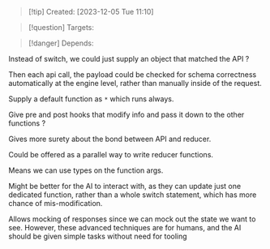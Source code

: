 
>[!tip] Created: [2023-12-05 Tue 11:10]

>[!question] Targets: 

>[!danger] Depends: 

Instead of switch, we could just supply an object that matched the API ?

Then each api call, the payload could be checked for schema correctness automatically at the engine level, rather than manually inside of the request.

Supply a default function as `*` which runs always.

Give pre and post hooks that modify info and pass it down to the other functions ?

Gives more surety about the bond between API and reducer.

Could be offered as a parallel way to write reducer functions.

Means we can use types on the function args.

Might be better for the AI to interact with, as they can update just one dedicated function, rather than a whole switch statement, which has more chance of mis-modification.

Allows mocking of responses since we can mock out the state we want to see.  However, these advanced techniques are for humans, and the AI should be given simple tasks without need for tooling